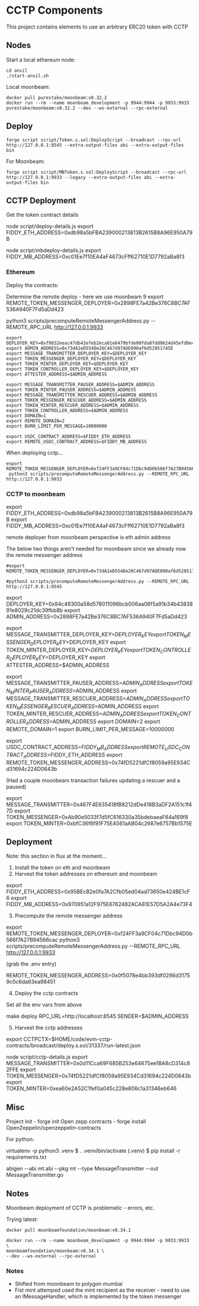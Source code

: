 # CCTP Components

This project contains elements to use an arbitrary ERC20 token with CCTP



## Nodes

Start a local ethereum node:

```
cd anvil
./start-anvil.sh
```

Local moonbeam:

```
docker pull purestake/moonbeam:v0.32.2
docker run --rm --name moonbeam_development -p 9944:9944 -p 9933:9933 purestake/moonbeam:v0.32.2 --dev --ws-external --rpc-external 
```

## Deploy

```
forge script script/Token.s.sol:DeployScript --broadcast --rpc-url http://127.0.0.1:8545 --extra-output-files abi --extra-output-files bin
```

For Moonbeam:

```
forge script script/MBToken.s.sol:DeployScript --broadcast --rpc-url http://127.0.0.1:9933 --legacy --extra-output-files abi --extra-output-files bin
```

## CCTP Deployment

Get the token contract details

node script/deploy-details.js 
export FIDDY_ETH_ADDRESS=0xdb98a5bFBA239000213813B2615B8A96E950A79B

node script/mbdeploy-details.js 
export FIDDY_MB_ADDRESS=0xc01Ee7f10EA4aF4673cFff62710E1D7792aBa8f3

### Ethereum

Deploy the contracts:

Determine the remote deploy - here we use moonbeam 9
export REMOTE_TOKEN_MESSENGER_DEPLOYER=0x2898FE7a42Be376C8BC7AF536A940F7Fd5aDd423

 python3 scripts/precomputeRemoteMessengerAddress.py --REMOTE_RPC_URL http://127.0.0.1:9933



```
export DEPLOYER_KEY=0xf9832eeac47db42efeb2eca01e6479bfde00fda8fdd0624d45efd0e4b9ddcd3b
export ADMIN_ADDRESS=0x73dA1eD554De26C467d97ADE090af6d52851745E
export MESSAGE_TRANSMITTER_DEPLOYER_KEY=$DEPLOYER_KEY
export TOKEN_MESSENGER_DEPLOYER_KEY=$DEPLOYER_KEY
export TOKEN_MINTER_DEPLOYER_KEY=$DEPLOYER_KEY
export TOKEN_CONTROLLER_DEPLOYER_KEY=$DEPLOYER_KEY
export ATTESTER_ADDRESS=$ADMIN_ADDRESS

export MESSAGE_TRANSMITTER_PAUSER_ADDRESS=$ADMIN_ADDRESS
export TOKEN_MINTER_PAUSER_ADDRESS=$ADMIN_ADDRESS
export MESSAGE_TRANSMITTER_RESCUER_ADDRESS=$ADMIN_ADDRESS
export TOKEN_MESSENGER_RESCUER_ADDRESS=$ADMIN_ADDRESS
export TOKEN_MINTER_RESCUER_ADDRESS=$ADMIN_ADDRESS
export TOKEN_CONTROLLER_ADDRESS=$ADMIN_ADDRESS
export DOMAIN=1
export REMOTE_DOMAIN=2
export BURN_LIMIT_PER_MESSAGE=10000000

export USDC_CONTRACT_ADDRESS=$FIDDY_ETH_ADDRESS
export REMOTE_USDC_CONTRACT_ADDRESS=$FIDDY_MB_ADDRESS
```

When deploying cctp...

```
export REMOTE_TOKEN_MESSENGER_DEPLOYER=0xf24FF3a9CF04c71Dbc94D0b566f7A27B94566cac
 python3 scripts/precomputeRemoteMessengerAddress.py --REMOTE_RPC_URL http://127.0.0.1:9933
```

### CCTP to moonbeam

export FIDDY_ETH_ADDRESS=0xdb98a5bFBA239000213813B2615B8A96E950A79B
export FIDDY_MB_ADDRESS=0xc01Ee7f10EA4aF4673cFff62710E1D7792aBa8f3

remote deployer from moonbeam perspective is eth admin address

The below two things aren't needed for moonbeam since we already now the
remote messenger address
```
#export REMOTE_TOKEN_MESSENGER_DEPLOYER=0x73dA1eD554De26C467d97ADE090af6d52851745E

#python3 scripts/precomputeRemoteMessengerAddress.py --REMOTE_RPC_URL http://127.0.0.1:8545
```

export DEPLOYER_KEY=0x94c49300a58d576011096bcb006aa06f5a91b34b4383891e8029c21dc39fbb8b
export ADMIN_ADDRESS=0x2898FE7a42Be376C8BC7AF536A940F7Fd5aDd423

export MESSAGE_TRANSMITTER_DEPLOYER_KEY=$DEPLOYER_KEY
export TOKEN_MESSENGER_DEPLOYER_KEY=$DEPLOYER_KEY
export TOKEN_MINTER_DEPLOYER_KEY=$DEPLOYER_KEY
export TOKEN_CONTROLLER_DEPLOYER_KEY=$DEPLOYER_KEY
export ATTESTER_ADDRESS=$ADMIN_ADDRESS

export MESSAGE_TRANSMITTER_PAUSER_ADDRESS=$ADMIN_ADDRESS
export TOKEN_MINTER_PAUSER_ADDRESS=$ADMIN_ADDRESS
export MESSAGE_TRANSMITTER_RESCUER_ADDRESS=$ADMIN_ADDRESS
export TOKEN_MESSENGER_RESCUER_ADDRESS=$ADMIN_ADDRESS
export TOKEN_MINTER_RESCUER_ADDRESS=$ADMIN_ADDRESS
export TOKEN_CONTROLLER_ADDRESS=$ADMIN_ADDRESS
export DOMAIN=2
export REMOTE_DOMAIN=1
export BURN_LIMIT_PER_MESSAGE=10000000

export USDC_CONTRACT_ADDRESS=$FIDDY_MB_ADDRESS
export REMOTE_USDC_CONTRACT_ADDRESS=$FIDDY_ETH_ADDRESS
export REMOTE_TOKEN_MESSENGER_ADDRESS=0x74fD5221dfCf8059a95E934Cd31694c224D0643b

(Had a couple moonbeam transaction failures updating a rescuer and a paused)

export MESSAGE_TRANSMITTER=0x467F4E635418fB8212dDe418B3aDF2A151c1f47D
export TOKEN_MESSENGER=0xAb90e5033f7d5fC616330a35bdebaeaF64a169f8
export TOKEN_MINTER=0xbfC36f6f91F75EA561aAB04c2687e6757Bb1575E

## Deployment 

Note: this section in flux at the moment...

1. Install the token on eth and moonbeam
2. Harvest the token addresses on ethereum and moonbeam

export FIDDY_ETH_ADDRESS=0x95BEcB2e0fa7A2Cfb05ed04ad73650e424BE1cF6
export FIDDY_MB_ADDRESS=0x970951a12F975E6762482ACA81E57D5A2A4e73F4

3. Precompute the remote messenger address

export REMOTE_TOKEN_MESSENGER_DEPLOYER=0xf24FF3a9CF04c71Dbc94D0b566f7A27B94566cac
python3 scripts/precomputeRemoteMessengerAddress.py --REMOTE_RPC_URL http://127.0.0.1:9933

(grab the .env entry)

REMOTE_TOKEN_MESSENGER_ADDRESS=0x0f5078e4bb393df0286d31759c0c6da63ea98451

4. Deploy the cctp contracts

Set all the env vars from above

make deploy RPC_URL=http://localhost:8545 SENDER=$ADMIN_ADDRESS


5. Harvest the cctp addresses


export CCTPCTX=$HOME/code/evm-cctp-contracts/broadcast/deploy.s.sol/31337/run-latest.json

node script/cctp-details.js
export MESSAGE_TRANSMITTER=0x0d11Cca69F685B253e64675ee1BA8cD314c82FFE
export TOKEN_MESSENGER=0x74fD5221dfCf8059a95E934Cd31694c224D0643b
export TOKEN_MINTER=0xea60e2A52C1fef0a045c228e806c1a31346eb646

## Misc

Project init - forge init
Open zepp contracts - forge install OpenZeppelin/openzeppelin-contracts

For python:

virtualenv -p python3 .venv
$ . .venv/bin/activate
(.venv) $ pip install -r requirements.txt

abigen --abi mt.abi --pkg mt --type MessageTransmitter --out MessageTransmitter.go


## Notes

Moonbeam deployment of CCTP is problematic - errors, etc.

Trying latest:

```
docker pull moonbeamfoundation/moonbeam:v0.34.1

docker run --rm --name moonbeam_development -p 9944:9944 -p 9933:9933  \
moonbeamfoundation/moonbeam:v0.34.1 \
--dev --ws-external --rpc-external 

```


### Notes

* Shifted from moonbeam to polygon mumbai
* Fist mint attemped used the mint recipient as the receiver - need to use an IMessageHandler, which is 
implemented by the token messenger